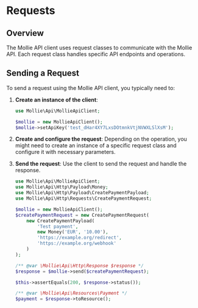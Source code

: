 # Requests

## Overview

The Mollie API client uses request classes to communicate with the Mollie API. Each request class handles specific API endpoints and operations.

## Sending a Request

To send a request using the Mollie API client, you typically need to:

1. **Create an instance of the client**:
   ```php
   use Mollie\Api\MollieApiClient;

   $mollie = new MollieApiClient();
   $mollie->setApiKey('test_dHar4XY7LxsDOtmnkVtjNVWXLSlXsM');
   ```

2. **Create and configure the request**:
   Depending on the operation, you might need to create an instance of a specific request class and configure it with necessary parameters.

3. **Send the request**:
   Use the client to send the request and handle the response.
   ```php
   use Mollie\Api\MollieApiClient;
   use Mollie\Api\Http\Payload\Money;
   use Mollie\Api\Http\Payload\CreatePaymentPayload;
   use Mollie\Api\Http\Requests\CreatePaymentRequest;

   $mollie = new MollieApiClient();
   $createPaymentRequest = new CreatePaymentRequest(
       new CreatePaymentPayload(
           'Test payment',
           new Money('EUR', '10.00'),
           'https://example.org/redirect',
           'https://example.org/webhook'
       )
   );

   /** @var \Mollie\Api\Http\Response $response */
   $response = $mollie->send($createPaymentRequest);

   $this->assertEquals(200, $response->status());

   /** @var \Mollie\Api\Resources\Payment */
   $payment = $response->toResource();
   ```
